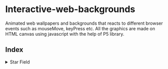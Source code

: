 # Interactive-web-backgrounds
Animated web wallpapers and backgrounds that reacts to different browser events such as mouseMove, keyPress etc. All the graphics are made on HTML canvas using javascript with the help of P5 library.

## Index
<details>
    <summary>Star Field</summary>
    
1. [Script (Design)](starField/starField.js)
2. [HTML (Canvas Holder)](starField/starField.html)
3. [Preview](https://StarField-Js--vir-al.repl.co)
4. [Edit code](https://repl.it/@vir_al/StarField-Js)

</details>

